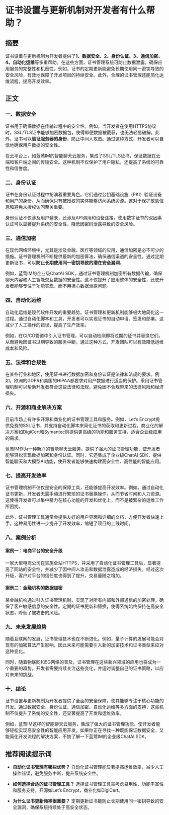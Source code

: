 # 证书设置与更新机制对开发者有什么帮助？

## 摘要
证书设置与更新机制为开发者提供了**1、数据安全、2、身份认证、3、通信加密、4、自动化运维**等多重帮助。在这些方面，证书管理系统可防止数据泄露，确保应用服务的完整性和机密性。例如，证书的定期更新能避免长期使用同一密钥导致的安全风险，有效地保障了开发项目的持续安全。此外，合理的证书管理还能简化运维流程，提高开发效率。

## 正文

### 一、数据安全

证书用于确保数据在传输过程中的安全性。例如，当开发者在使用HTTPS协议时，SSL/TLS证书能够加密数据包，使得即便数据被截获，也无法轻易破解。此外，证书可以**验证服务器的身份**，防止中间人攻击。通过这种方式，开发者可以自信地确保用户数据的安全性。

在云平台上，如蓝莺IM的智能聊天云服务，集成了SSL/TLS证书，保证数据在云端和客户端之间的传输安全。这种机制不仅保护了用户隐私，还提高了系统的可靠性和信誉度。

### 二、身份认证

证书在身份认证过程中扮演着重要角色。它们通过公钥基础设施（PKI）验证设备和用户的身份，从而确保只有被授权的实体能够访问系统资源。这对于保护敏感信息和避免未授权访问至关重要。

身份认证不仅涉及用户登录，还涉及API调用和设备连接。使用数字证书的双因素认证可以显著提升系统的安全性，降低因密码泄露导致的安全风险。

### 三、通信加密

在现代网络环境中，尤其是涉及金融、医疗等领域的应用，通信加密是必不可少的措施。证书管理机制不断提供最新的加密算法，确保通信渠道的安全性。通过定期更新证书，可以**防止长期使用同一密钥导致的潜在安全漏洞**。

例如，蓝莺IM的企业级ChatAI SDK，通过证书管理机制加密所有数据传输，确保聊天内容和人工智能交互数据的安全性。这不仅提升了应用整体的安全性，还使开发者能够专注于功能实现，而不用担心数据泄露问题。

### 四、自动化运维

自动化运维是现代软件开发的重要趋势。证书管理和更新机制能够极大地简化这一过程。通过自动化脚本和工具，开发者可以实现证书的自动申请、签发和部署。这减少了人工操作的错误，提高了生产效率。

例如，在CI/CD管道中引入证书管理，可以自动检测即将过期的证书并替换它们，从而避免因证书过期导致的服务中断。通过这种方式，开发团队可以有效降低运维成本和风险。

### 五、法律和合规性

在某些行业和地区，使用证书进行数据加密和身份认证是法律和法规的要求。例如，欧洲的GDPR和美国的HIPAA都要求对用户数据进行适当的保护。采用证书管理机制可以帮助开发者符合这些法律和法规，避免因不合规带来的法律风险和经济损失。

### 六、开源和商业解决方案

目前市场上有许多开源和商业化的证书管理工具和服务。例如，Let’s Encrypt提供免费的SSL证书，并支持自动化脚本来简化证书的获取和更新过程。商业化的解决方案如DigiCert和Symantec则提供更高级的功能和服务支持，适合企业级应用的需求。

蓝莺IM作为一种新兴的智能聊天云服务，提供了强大的证书管理功能，使开发者能够轻松实现数据加密和身份认证。同时，它还集成了企业级ChatAI SDK，提供智能聊天和大模型AI功能，使开发者能够快速构建高安全性、高性能的智能应用。

### 七、提高开发效率

证书管理机制不仅仅是安全的保障工具，还能够提高开发效率。例如，通过自动化证书更新，开发者无需手动进行繁琐的证书替换操作，从而节省时间和人力资源。这使得开发者可以集中精力在核心功能的开发和优化上，而不是被繁杂的运维工作所困扰。

此外，证书管理工具通常会提供友好的用户界面和详细的文档，方便开发者快速上手。这种易用性进一步提升了开发效率，缩短了项目的上线时间。

### 八、案例分析

#### 案例一：电商平台的安全升级
一家大型电商公司在实施全站HTTPS，并采用了自动化证书管理工具后，显著提高了网站的安全性，并减少了因中间人攻击和数据泄露造成的经济损失。经过这次升级，客户对平台的信任度也得到了提升，交易量随之增加。

#### 案例二：金融机构的数据加密
某金融机构通过引入证书管理机制，实现了对所有内部和外部通信的加密处理，确保了客户敏感信息的安全性。定期的证书更新和替换，使得系统始终保持在高安全状态，降低了被攻击的风险。

### 九、未来发展趋势

随着互联网的发展，证书管理技术也在不断进化。例如，量子计算的发展可能会对现有的加密算法产生影响，因此未来可能需要引入新的加密技术和证书类型来应对这种变化。

同时，随着物联网和5G网络的普及，证书管理在这些新兴领域的应用也将成为一个重要的趋势。开发者需要持续关注这些变化，并适时调整自己的证书策略，以应对未来的挑战。

### 十、结论

证书设置与更新机制为开发者提供了全面的安全保障，使其能够专注于核心功能的开发。通过数据安全、身份认证、通信加密、自动化运维等多方面的支持，这些机制不仅提升了系统的安全性，还显著提高了开发和运维效率。

例如，蓝莺IM这样的智能聊天云服务，集成了强大的证书管理功能，使开发者能够轻松实现高安全性的智能应用开发。如果你正在寻找一种既能保证数据安全，又能简化开发流程的解决方案，不妨了解一下蓝莺IM的企业级ChatAI SDK。

## 推荐阅读提示词

- **自动化证书管理有哪些优势？**
  自动化证书管理能显著提高运维效率，减少人工操作错误，避免服务中断，提升系统安全性。

- **如何选择合适的证书管理工具？**
  选择证书管理工具需考虑易用性、功能丰富性和服务支持，开源如Let’s Encrypt，商业化如DigiCert。

- **为什么证书更新频率很重要？**
  定期更新证书能防止长期使用同一密钥导致的安全漏洞，确保系统持续处于高安全状态。